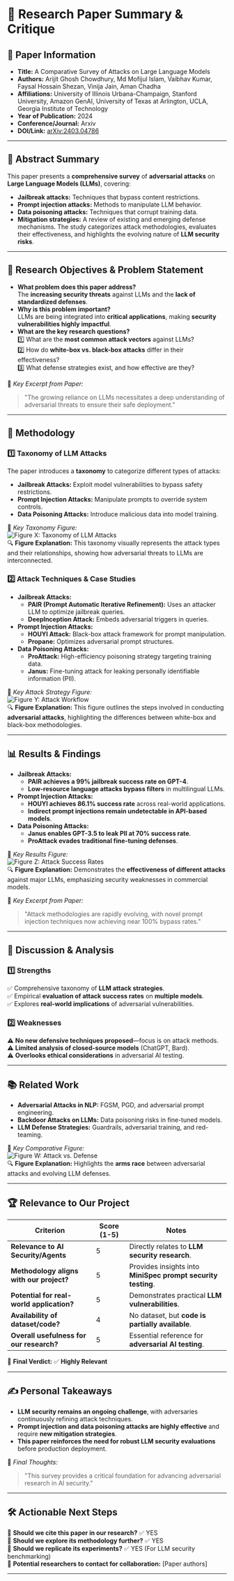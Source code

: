 # 📄 Research Paper Summary & Critique

## 📝 Paper Information
- **Title:** A Comparative Survey of Attacks on Large Language Models  
- **Authors:** Arijit Ghosh Chowdhury, Md Mofijul Islam, Vaibhav Kumar, Faysal Hossain Shezan, Vinija Jain, Aman Chadha  
- **Affiliations:** University of Illinois Urbana-Champaign, Stanford University, Amazon GenAI, University of Texas at Arlington, UCLA, Georgia Institute of Technology  
- **Year of Publication:** 2024  
- **Conference/Journal:** Arxiv  
- **DOI/Link:** [arXiv:2403.04786](https://arxiv.org/abs/2403.04786)  

---

## 📌 Abstract Summary
This paper presents a **comprehensive survey** of **adversarial attacks** on **Large Language Models (LLMs)**, covering:
- **Jailbreak attacks:** Techniques that bypass content restrictions.
- **Prompt injection attacks:** Methods to manipulate LLM behavior.
- **Data poisoning attacks:** Techniques that corrupt training data.
- **Mitigation strategies:** A review of existing and emerging defense mechanisms.
The study categorizes attack methodologies, evaluates their effectiveness, and highlights the evolving nature of **LLM security risks**.

---

## 🎯 Research Objectives & Problem Statement
- **What problem does this paper address?**  
  The **increasing security threats** against LLMs and the **lack of standardized defenses**.
- **Why is this problem important?**  
  LLMs are being integrated into **critical applications**, making **security vulnerabilities highly impactful**.
- **What are the key research questions?**  
  1️⃣ What are the **most common attack vectors** against LLMs?  
  2️⃣ How do **white-box vs. black-box attacks** differ in their effectiveness?  
  3️⃣ What defense strategies exist, and how effective are they?

📌 *Key Excerpt from Paper:*  
> "The growing reliance on LLMs necessitates a deep understanding of adversarial threats to ensure their safe deployment."

---

## 🔬 Methodology
### **1️⃣ Taxonomy of LLM Attacks**
The paper introduces a **taxonomy** to categorize different types of attacks:
- **Jailbreak Attacks:** Exploit model vulnerabilities to bypass safety restrictions.
- **Prompt Injection Attacks:** Manipulate prompts to override system controls.
- **Data Poisoning Attacks:** Introduce malicious data into model training.

📌 *Key Taxonomy Figure:*  
![Figure X: Taxonomy of LLM Attacks](images/image.png)  
🔍 **Figure Explanation:** This taxonomy visually represents the attack types and their relationships, showing how adversarial threats to LLMs are interconnected.

### **2️⃣ Attack Techniques & Case Studies**
- **Jailbreak Attacks:**
  - **PAIR (Prompt Automatic Iterative Refinement):** Uses an attacker LLM to optimize jailbreak queries.
  - **DeepInception Attack:** Embeds adversarial triggers in queries.
- **Prompt Injection Attacks:**
  - **HOUYI Attack:** Black-box attack framework for prompt manipulation.
  - **Propane:** Optimizes adversarial prompt structures.
- **Data Poisoning Attacks:**
  - **ProAttack:** High-efficiency poisoning strategy targeting training data.
  - **Janus:** Fine-tuning attack for leaking personally identifiable information (PII).

📌 *Key Attack Strategy Figure:*  
![Figure Y: Attack Workflow](./figures/attack_workflow.png)  
🔍 **Figure Explanation:** This figure outlines the steps involved in conducting **adversarial attacks**, highlighting the differences between white-box and black-box methodologies.

---

## 📊 Results & Findings
- **Jailbreak Attacks:**
  - **PAIR achieves a 99% jailbreak success rate on GPT-4**.
  - **Low-resource language attacks bypass filters** in multilingual LLMs.
- **Prompt Injection Attacks:**
  - **HOUYI achieves 86.1% success rate** across real-world applications.
  - **Indirect prompt injections remain undetectable in API-based models**.
- **Data Poisoning Attacks:**
  - **Janus enables GPT-3.5 to leak PII at 70% success rate**.
  - **ProAttack evades traditional fine-tuning defenses**.

📌 *Key Results Figure:*  
![Figure Z: Attack Success Rates](./figures/attack_success.png)  
🔍 **Figure Explanation:** Demonstrates the **effectiveness of different attacks** against major LLMs, emphasizing security weaknesses in commercial models.

📌 *Key Excerpt from Paper:*  
> "Attack methodologies are rapidly evolving, with novel prompt injection techniques now achieving near 100% bypass rates."

---

## 📢 Discussion & Analysis
### **1️⃣ Strengths**
✅ Comprehensive taxonomy of **LLM attack strategies**.  
✅ Empirical **evaluation of attack success rates** on **multiple models**.  
✅ Explores **real-world implications** of adversarial vulnerabilities.  

### **2️⃣ Weaknesses**
⚠️ **No new defensive techniques proposed**—focus is on attack methods.  
⚠️ **Limited analysis of closed-source models** (ChatGPT, Bard).  
⚠️ **Overlooks ethical considerations** in adversarial AI testing.

---

## 📚 Related Work
- **Adversarial Attacks in NLP:** FGSM, PGD, and adversarial prompt engineering.
- **Backdoor Attacks on LLMs:** Data poisoning risks in fine-tuned models.
- **LLM Defense Strategies:** Guardrails, adversarial training, and red-teaming.

📌 *Key Comparative Figure:*  
![Figure W: Attack vs. Defense](./figures/attack_vs_defense.png)  
🔍 **Figure Explanation:** Highlights the **arms race** between adversarial attacks and evolving LLM defenses.

---

## 🏆 Relevance to Our Project
| Criterion | Score (1-5) | Notes |
|-----------|------------|-------|
| **Relevance to AI Security/Agents** | 5 | Directly relates to **LLM security research**. |
| **Methodology aligns with our project?** | 5 | Provides insights into **MiniSpec prompt security testing**. |
| **Potential for real-world application?** | 5 | Demonstrates practical **LLM vulnerabilities**. |
| **Availability of dataset/code?** | 4 | No dataset, but **code is partially available**. |
| **Overall usefulness for our research?** | 5 | Essential reference for **adversarial AI testing**. |

📢 **Final Verdict:** ✅ **Highly Relevant**

---

## ✍️ Personal Takeaways
- **LLM security remains an ongoing challenge**, with adversaries continuously refining attack techniques.
- **Prompt injection and data poisoning attacks are highly effective** and require **new mitigation strategies**.
- **This paper reinforces the need for robust LLM security evaluations** before production deployment.

📌 *Final Thoughts:*  
> "This survey provides a critical foundation for advancing adversarial research in AI security."

---

## 🛠️ Actionable Next Steps
🔹 **Should we cite this paper in our research?** ✅ YES  
🔹 **Should we explore its methodology further?** ✅ YES  
🔹 **Should we replicate its experiments?** ✅ YES (For LLM security benchmarking)  
🔹 **Potential researchers to contact for collaboration:** [Paper authors]

---
